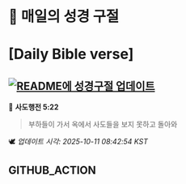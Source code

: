 # 🙏 매일의 성경 구절
# [Daily Bible verse]
## [![README에 성경구절 업데이트](https://github.com/DONGSUKA/first_test/actions/workflows/update-readme-bible.yml/badge.svg)](https://github.com/DONGSUKA/first_test/actions/workflows/update-readme-bible.yml)
<!-- START_BIBLE_VERSE -->
📖 **사도행전 5:22**
> 부하들이 가서 옥에서 사도들을 보지 못하고 돌아와

🕊️ _업데이트 시각: 2025-10-11 08:42:54 KST_
  <!-- END_BIBLE_VERSE -->
## GITHUB_ACTION
